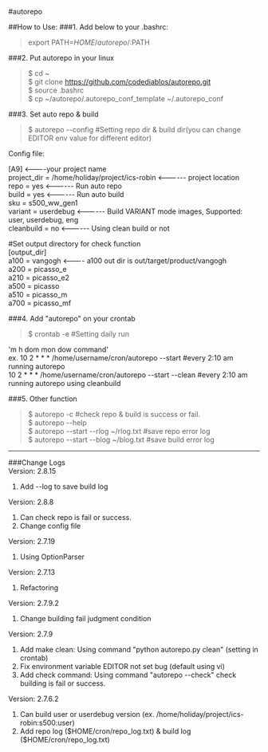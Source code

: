 #autorepo

##How to Use:
###1.  Add below to your .bashrc:  
> export PATH=$HOME/autorepo/:$PATH  

###2. Put autorepo in your linux  
> $ cd ~  
> $ git clone https://github.com/codediablos/autorepo.git  
> $ source .bashrc  
> $ cp ~/autorepo/.autorepo_conf_template ~/.autorepo_conf  

###3. Set auto repo & build  
> $ autorepo --config    #Setting repo dir & build dir(you can change EDITOR env value for different editor) 

Config file:  

[A9]                    <----your project name  
project_dir = /home/holiday/project/ics-robin          <------ project location  
repo = yes                            <------ Run auto repo  
build = yes                            <------ Run auto build  
sku = s500_ww_gen1  
variant = userdebug              <------ Build VARIANT mode images, Supported: user, userdebug, eng  
cleanbuild = no                     <------ Using clean build or not  

 #Set output directory for check function  
[output_dir]  
a100 = vangogh                  <---- a100 out dir is out/target/product/vangogh  
a200 = picasso_e  
a210 = picasso_e2  
a500 = picasso  
a510 = picasso_m  
a700 = picasso_mf  

###4. Add "autorepo" on your crontab  
> $ crontab -e                         #Setting daily run  
  
'm h  dom mon dow   command'  
ex. 10 2  *   *   *     /home/username/cron/autorepo --start  #every 2:10 am running autorepo  
     10 2  *   *   *     /home/username/cron/autorepo --start --clean #every 2:10 am running autorepo using cleanbuild  

###5. Other function  
> $ autorepo -c  #check repo & build is success or fail.  
> $ autorepo --help  
> $ autorepo --start --rlog ~/rlog.txt #save repo error log  
> $ autorepo --start --blog ~/blog.txt #save build error log  

-----------------------------------------------------

###Change Logs  
Version: 2.8.15  
1. Add --log to save build log  

Version: 2.8.8  
1. Can check repo is fail or success.  
2. Change  config file  

Version: 2.7.19  
1. Using OptionParser  

Version: 2.7.13  
1. Refactoring  

Version: 2.7.9.2  
1. Change building fail judgment condition  

Version: 2.7.9  
1. Add make clean: Using command "python autorepo.py clean" (setting in crontab)  
2. Fix environment variable EDITOR not set bug (default using vi)  
3. Add check command: Using command "autorepo --check"  check building is fail or success.  

Version: 2.7.6.2  
1. Can build user or userdebug version (ex. /home/holiday/project/ics-robin:s500:user)  
2. Add repo log ($HOME/cron/repo_log.txt) & build log ($HOME/cron/repo_log.txt)  
